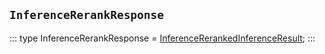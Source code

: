 ## `InferenceRerankResponse`
:::
type InferenceRerankResponse = [InferenceRerankedInferenceResult](./InferenceRerankedInferenceResult.md);
:::
